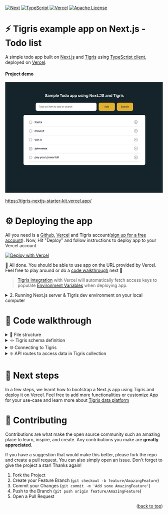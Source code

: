 <a name="readme-top"></a>

[![Next][Next.js]][Next-url]
[![TypeScript][TypeScript]][TypeScript-url]
[![Vercel][Vercel]][Vercel-url]
[![Apache License][license-shield]][license-url]

# ⚡ ️Tigris example app on Next.js - Todo list

A simple todo app built on [Next.js][Next-url] and [Tigris](https://docs.tigrisdata.com/) 
using [TypeScript client](https://docs.tigrisdata.com/typescript/), deployed on [Vercel][Vercel-url].

#### Project demo

<a href="https://tigris-nextjs-starter-kit.vercel.app/">
    <img src="public/readme/todo_app_screenshot.jpg" alt="Todo web app">
</a>

https://tigris-nextjs-starter-kit.vercel.app/

# ⚙️ Deploying the app

All you need is a [Github](https://github.com), [Vercel][Vercel-url] and Tigris
account([sign up for a free account](https://www.tigrisdata.com/nextjs#signup-form)). Now, Hit "Deploy"
and follow instructions to deploy app to your Vercel account

[![Deploy with Vercel](https://vercel.com/button)][Deploy-url]

:tada: All done. You should be able to use app on the URL provided by Vercel. Feel free to play around
or do a [code walkthrough](#code-walkthrough) next :tada:

> [Tigris integration](https://vercel.com/integrations/tigris) with Vercel will automatically fetch
access keys to populate [Environment Variables](.env.example) when deploying app.

<details>
<summary>2. Running Next.js server & Tigris dev environment on your local computer</summary>

## 📖 Running Next.js server & Tigris locally

### Prerequisites

1. Tigris installed on your dev computer
   1. For **macOS**: `brew install tigrisdata/tigris/tigris-cli`
   2. Other operating systems: [See installation instructions here](https://docs.tigrisdata.com/cli/installation)
2. Node.js version 16+

### Instructions

1. Clone this repo on your computer
```shell
git clone https://github.com/tigrisdata/tigris-vercel-starter
```
2. Install dependencies
```shell
cd tigris-vercel-starter
npm install
```
3. Start Tigris local development environment
```shell
tigris dev start
```
4. Run the Next.js server
```shell
npm run dev
```
>Note: This step will also initialize Tigris database and collection for app.

:tada: All done. You should be able to use app on `localhost:3000` in browser. Feel free to play 
around or do a [code walk-through](#code-walkthrough) next :tada:
</details>

# 👀 Code walkthrough

<details>
<summary> 📂 File structure</summary>

```text
├── package.json
├── lib
│   ├── tigris.ts
├── models
│   └── tigris
│       └── todoStarterApp
│           └── todoItems.ts
└── pages
    ├── index.tsx
    └── api
        ├── item
        │   ├── [id].ts
        └── items
            ├── index.ts
            └── search.ts
```
</details>

<details>
<summary> 🪢 Tigris schema definition</summary>

[models/tigris/todoStarterApp/todoItems.ts](models/tigris/todoStarterApp/todoItems.ts) - The to-do list app 
has a single collection `todoItems` that stores the to-do items in `todoStarterApp` database. The
Database and Collection get automatically provisioned by the [setup script](scripts/setup.ts).
    
This is an inspiration from Next.js based file system router. Create a folder or drop a schema file 
inside database folder under `models/tigris/`, and you're able to instantly create Databases and 
Collections in Tigris for your application.
</details>

<details>
<summary> 🌐 Connecting to Tigris</summary>

[lib/tigris.ts](lib/tigris.ts) - Loads the environment variables you specified previously in creating a Vercel project
section and uses them to configure the Tigris client.
</details>

<details>
<summary> ❇️ API routes to access data in Tigris collection</summary>

All the Next.js API routes are defined under `pages/api/`. We have three files exposing endpoints: 

#### [`pages/api/items/index.ts`](pages/api/items/index.ts)

- `GET /api/items` to get an array of to-do items as Array<TodoItem>
- `POST /api/items` to add an item to the list

#### [`/pages/api/items/search.ts`](/pages/api/items/search.ts)

- `GET /api/items/search?q=query` to find and return items matching the given query

#### [`pages/api/item/[id].ts`](pages/api/item/[id].ts)

- `GET /api/item/{id}` to fetch an item
- `PUT /api/item/{id}` to update the given item
- `DELETE /api/item/[id]` to delete an item

</details>

# 🚀 Next steps

In a few steps, we learnt how to bootstrap a Next.js app using Tigris and deploy it on Vercel. Feel
free to add more functionalities or customize App for your use-case and learn more about 
[Tigris data platform](https://docs.tigrisdata.com/overview/) 

# 🤝 Contributing

Contributions are what make the open source community such an amazing place to learn, inspire, and create.
Any contributions you make are **greatly appreciated**.

If you have a suggestion that would make this better, please fork the repo and create a pull request. 
You can also simply open an issue. Don't forget to give the project a star! 
Thanks again!

1. Fork the Project
2. Create your Feature Branch (`git checkout -b feature/AmazingFeature`)
3. Commit your Changes (`git commit -m 'Add some AmazingFeature'`)
4. Push to the Branch (`git push origin feature/AmazingFeature`)
5. Open a Pull Request

<p align="right">(<a href="#readme-top">back to top</a>)</p>


<!-- MARKDOWN LINKS & IMAGES -->
[TypeScript]: https://img.shields.io/badge/TypeScript-007ACC?style=for-the-badge&logo=typescript&logoColor=white
[TypeScript-url]: https://www.typescriptlang.org/
[Vercel]: https://img.shields.io/badge/vercel-F22F46?style=for-the-badge&logo=vercel&logoColor=white
[Vercel-url]: https://vercel.com/
[Deploy-url]: https://vercel.com/new/clone?repository-url=https%3A%2F%2Fgithub.com%2Ftigrisdata%2Ftigris-vercel-starter&project-name=todo-list-app-tigris&repo-name=todo-list-webapp-tigris&demo-title=My%20To-do%20list%20webapp&demo-description=A%20To-do%20list%20webapp%20using%20NextJS%20and%20Tigris&integration-ids=oac_Orjx197uMuJobdSaEpVv2Zn8
[Next.js]: https://img.shields.io/badge/next.js-000000?style=for-the-badge&logo=nextdotjs&logoColor=white
[Next-url]: https://nextjs.org/
[license-shield]: https://img.shields.io/github/license/tigrisdata/tigris-vercel-starter.svg?style=for-the-badge
[license-url]: LICENSE
